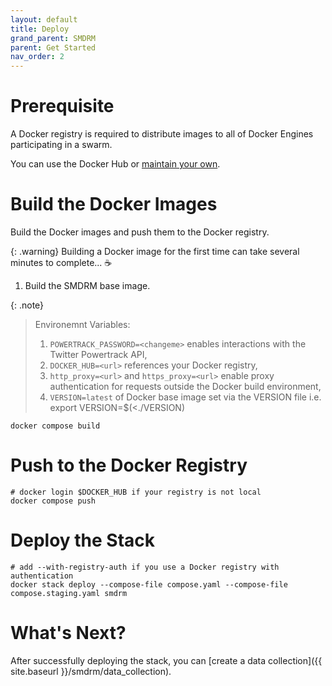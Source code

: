 ```yaml
---
layout: default
title: Deploy
grand_parent: SMDRM
parent: Get Started
nav_order: 2
---
```


# Prerequisite

A Docker registry is required to distribute images to all of Docker Engines participating in a swarm.

You can use the Docker Hub or [maintain your own](https://docs.docker.com/engine/swarm/stack-deploy/#set-up-a-docker-registry).

# Build the Docker Images

Build the Docker images and push them to the Docker registry.

{: .warning}
Building a Docker image for the first time can take several minutes to complete... ☕ 

1. Build the SMDRM base image.

{: .note}
> Environemnt Variables:
> 1. `POWERTRACK_PASSWORD=<changeme>` enables interactions with the Twitter Powertrack API,
> 2. `DOCKER_HUB=<url>` references your Docker registry,
> 3. `http_proxy=<url>` and `https_proxy=<url>` enable proxy authentication for requests outside the Docker build environment,
> 4. `VERSION=latest` of Docker base image set via the VERSION file i.e. export VERSION=$(<./VERSION)

```shell
docker compose build
```

# Push to the Docker Registry

```shell
# docker login $DOCKER_HUB if your registry is not local
docker compose push
```

# Deploy the Stack

```shell
# add --with-registry-auth if you use a Docker registry with authentication
docker stack deploy --compose-file compose.yaml --compose-file compose.staging.yaml smdrm
```

# What's Next?

After successfully deploying the stack, you can [create a data collection]({{ site.baseurl }}/smdrm/data_collection).
